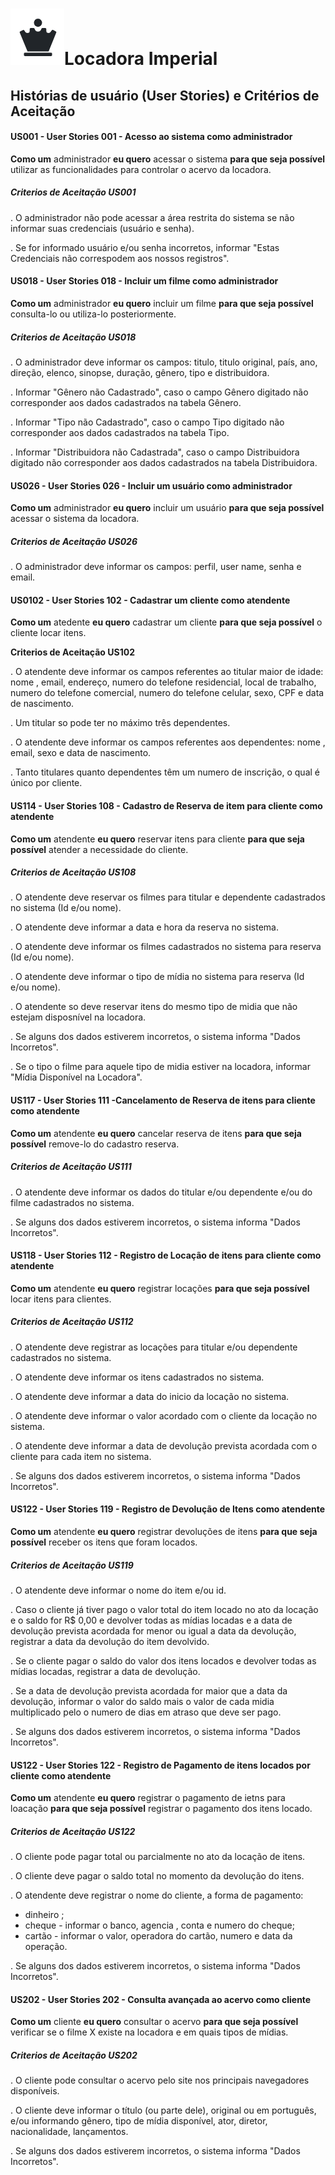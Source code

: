 # ![](./logo.png)Locadora Imperial

## Histórias de usuário (**User Stories**) e Critérios de Aceitação

#### US001 - User Stories 001 - Acesso ao sistema como administrador

**Como um** administrador **eu quero** acessar o sistema  **para que seja possível** utilizar as funcionalidades para controlar o acervo da locadora.

##### Criterios de Aceitação US001

. O administrador não pode acessar a área restrita do sistema se não informar suas credenciais (usuário e senha).

. Se for informado usuário e/ou senha incorretos, informar "Estas Credenciais não correspodem aos nossos registros".

#### US018 - User Stories 018 - Incluir um filme como administrador

**Como um** administrador **eu quero** incluir um filme **para que seja possível** consulta-lo ou utiliza-lo posteriormente.

##### Criterios de Aceitação US018

. O administrador deve informar os campos: titulo, titulo original, país, ano, direção, elenco, sinopse, duração, gênero, tipo e distribuidora.

. Informar "Gênero não Cadastrado", caso o campo Gênero digitado não corresponder aos dados cadastrados na tabela Gênero.

. Informar "Tipo não Cadastrado", caso o campo Tipo digitado não corresponder aos dados cadastrados na tabela Tipo.

. Informar "Distribuidora não Cadastrada", caso o campo Distribuidora digitado não corresponder aos dados cadastrados na tabela Distribuidora.

#### US026 - User Stories 026 - Incluir um usuário como administrador

**Como um** administrador **eu quero** incluir um usuário **para que seja possível** acessar o sistema da locadora.

##### Criterios de Aceitação US026

. O administrador deve informar os campos: perfil, user name, senha e email.

#### US0102 - User Stories 102 - Cadastrar um cliente como atendente

**Como um** atedente **eu quero** cadastrar um cliente **para que seja possível** o cliente locar itens.

**Criterios de Aceitação US102**

. O atendente deve informar os campos referentes ao titular maior de idade: nome , email, endereço, numero do telefone residencial, local de trabalho, numero do telefone comercial, numero do telefone celular, sexo, CPF e data de nascimento.

. Um titular so pode ter no máximo três dependentes.

. O atendente deve informar os campos referentes aos dependentes: nome , email, sexo e data de nascimento.

. Tanto titulares quanto dependentes têm um numero de inscrição, o qual é único por cliente.

#### US114 - User Stories 108 - Cadastro de Reserva de item para cliente como atendente

**Como um** atendente **eu quero** reservar itens para cliente  **para que seja possível** atender a necessidade do cliente.

##### Criterios de Aceitação US108

. O atendente deve reservar os filmes para titular e dependente cadastrados no sistema (Id e/ou nome).

. O atendente deve informar a data e hora da reserva no sistema.

. O atendente deve informar os filmes cadastrados no sistema para reserva (Id e/ou nome).

. O atendente deve informar o tipo de mídia no sistema para reserva (Id e/ou nome).

. O atendente so deve reservar itens do mesmo tipo de midia que não estejam disposnível na locadora.

. Se alguns dos dados estiverem incorretos, o sistema informa "Dados Incorretos".

. Se o tipo o filme para aquele tipo de midia estiver na locadora, informar "Mídia Disponível na Locadora".

#### US117 - User Stories 111 -Cancelamento de Reserva de itens para cliente como atendente

**Como um** atendente **eu quero** cancelar  reserva de itens **para que seja possível** remove-lo do cadastro reserva.

##### Criterios de Aceitação US111

. O atendente deve informar os dados do titular e/ou dependente e/ou do filme cadastrados no sistema.

. Se alguns dos dados estiverem incorretos, o sistema informa "Dados Incorretos".

#### US118 - User Stories 112 - Registro de Locação de itens para cliente como atendente

**Como um** atendente **eu quero** registrar locações **para que seja possível** locar itens para clientes.

##### Criterios de Aceitação US112

. O atendente deve registrar as locações para titular e/ou dependente cadastrados no sistema.

. O atendente deve informar os itens cadastrados no sistema.

. O atendente deve informar a data do inicio da locação no sistema.

. O atendente deve informar o valor acordado com o cliente da locação no sistema.

. O atendente deve informar a data de devolução prevista acordada com o cliente para cada item no sistema.

. Se alguns dos dados estiverem incorretos, o sistema informa "Dados Incorretos".

#### US122 - User Stories 119 - Registro de Devolução de Itens como atendente

**Como um** atendente **eu quero** registrar devoluções de itens **para que seja possível** receber os itens que foram locados.

##### Criterios de Aceitação US119

. O atendente deve informar o nome do item e/ou id.

. Caso o cliente já tiver pago o valor total do item locado no ato da locação e o saldo for R$ 0,00 e devolver todas as mídias locadas e a data de devolução prevista acordada for menor ou igual a data da devolução, registrar a data da devolução do item devolvido.

. Se o cliente pagar o saldo do valor dos itens locados e devolver todas as mídias locadas, registrar a data de devolução.

. Se a data de devolução prevista acordada for maior que a data da devolução, informar o valor do saldo mais o valor de cada midia multiplicado pelo o numero de dias em atraso que deve ser pago.

. Se alguns dos dados estiverem incorretos, o sistema informa "Dados Incorretos".

#### US122 - User Stories 122 - Registro de Pagamento de itens locados por cliente como atendente

**Como um** atendente **eu quero** registrar o pagamento de ietns para loacação **para que seja possível** registrar o pagamento dos itens locado.

##### Criterios de Aceitação US122

. O cliente pode pagar total ou parcialmente no ato da locação de itens.

. O cliente deve pagar o saldo total no momento da devolução do itens.

. O atendente deve registrar o nome do cliente, a forma de pagamento:

  - dinheiro ;
  - cheque - informar o banco, agencia , conta e numero do cheque;
  - cartão - informar o valor, operadora do cartão, numero e data da operação.

. Se alguns dos dados estiverem incorretos, o sistema informa "Dados Incorretos".

#### US202 - User Stories 202 - Consulta avançada ao acervo como cliente

**Como um** cliente **eu quero** consultar o acervo **para que seja possível** verificar se o filme X existe na locadora e em quais tipos de mídias.

##### Criterios de Aceitação US202

. O cliente pode consultar o acervo pelo site nos principais navegadores disponíveis.

. O cliente deve informar o título  (ou parte dele), original ou em português, e/ou informando gênero, tipo de mídia disponível, ator, diretor, nacionalidade, lançamentos.

. Se alguns dos dados estiverem incorretos, o sistema informa "Dados Incorretos".
